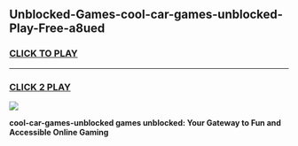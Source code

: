 
## Unblocked-Games-cool-car-games-unblocked-Play-Free-a8ued
<h3>
<a href="https://premium76.site?title=cool-car-games-unblocked&ref=23A">CLICK TO PLAY</a></h3>
<hr>

<h3>
<a href="https://premium76.site?title=cool-car-games-unblocked&ref=23A">CLICK 2 PLAY</a>
  
</h3>

<a href="https://premium76.site?title=cool-car-games-unblocked&ref=23A"><img src="https://clearcache.store/games.png"></a>


**cool-car-games-unblocked games unblocked: Your Gateway to Fun and Accessible Online Gaming**
